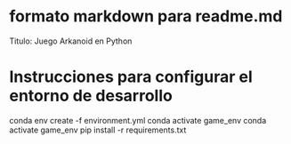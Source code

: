 # formato markdown para readme.md
Titulo: Juego Arkanoid en Python

# Instrucciones para configurar el entorno de desarrollo
conda env create -f environment.yml
conda activate game_env
conda activate game_env
pip install -r requirements.txt
